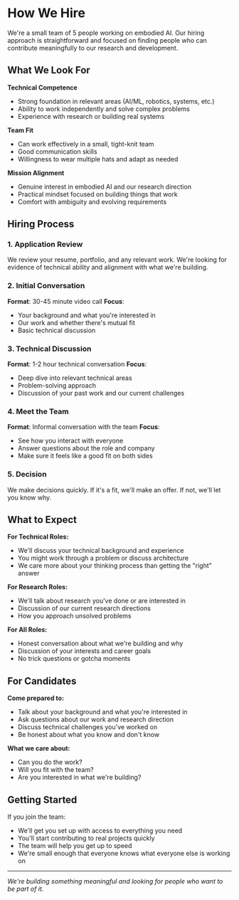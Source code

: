 # How We Hire

We're a small team of 5 people working on embodied AI. Our hiring approach is straightforward and focused on finding people who can contribute meaningfully to our research and development.

## What We Look For

**Technical Competence**
- Strong foundation in relevant areas (AI/ML, robotics, systems, etc.)
- Ability to work independently and solve complex problems
- Experience with research or building real systems

**Team Fit**
- Can work effectively in a small, tight-knit team
- Good communication skills
- Willingness to wear multiple hats and adapt as needed

**Mission Alignment**
- Genuine interest in embodied AI and our research direction
- Practical mindset focused on building things that work
- Comfort with ambiguity and evolving requirements

## Hiring Process

### 1. Application Review
We review your resume, portfolio, and any relevant work. We're looking for evidence of technical ability and alignment with what we're building.

### 2. Initial Conversation
**Format**: 30-45 minute video call
**Focus**: 
- Your background and what you're interested in
- Our work and whether there's mutual fit
- Basic technical discussion

### 3. Technical Discussion
**Format**: 1-2 hour technical conversation
**Focus**:
- Deep dive into relevant technical areas
- Problem-solving approach
- Discussion of your past work and our current challenges

### 4. Meet the Team
**Format**: Informal conversation with the team
**Focus**:
- See how you interact with everyone
- Answer questions about the role and company
- Make sure it feels like a good fit on both sides

### 5. Decision
We make decisions quickly. If it's a fit, we'll make an offer. If not, we'll let you know why.

## What to Expect

**For Technical Roles:**
- We'll discuss your technical background and experience
- You might work through a problem or discuss architecture
- We care more about your thinking process than getting the "right" answer

**For Research Roles:**
- We'll talk about research you've done or are interested in
- Discussion of our current research directions
- How you approach unsolved problems

**For All Roles:**
- Honest conversation about what we're building and why
- Discussion of your interests and career goals  
- No trick questions or gotcha moments

## For Candidates

**Come prepared to:**
- Talk about your background and what you're interested in
- Ask questions about our work and research direction
- Discuss technical challenges you've worked on
- Be honest about what you know and don't know

**What we care about:**
- Can you do the work?
- Will you fit with the team?
- Are you interested in what we're building?

## Getting Started

If you join the team:
- We'll get you set up with access to everything you need
- You'll start contributing to real projects quickly
- The team will help you get up to speed
- We're small enough that everyone knows what everyone else is working on

---

*We're building something meaningful and looking for people who want to be part of it.*
